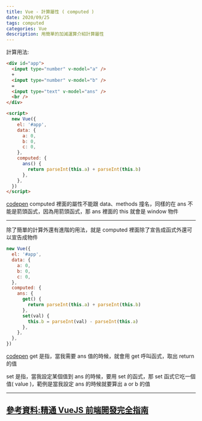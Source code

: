 ```yaml
---
title: Vue - 計算屬性 ( computed )
date: 2020/09/25
tags: computed
categories: Vue
description: 用簡單的加減運算介紹計算屬性
---
```


計算用法:

```html
<div id="app">
  <input type="number" v-model="a" />
  +
  <input type="number" v-model="b" />
  =
  <input type="text" v-model="ans" />
  <br />
</div>

<script>
  new Vue({
    el: '#app',
    data: {
      a: 0,
      b: 0,
      c: 0,
    },
    computed: {
      ans() {
        return parseInt(this.a) + parseInt(this.b)
      },
    },
  })
</script>
```

[codepen](https://codepen.io/gleofgja/pen/ZEWXeer?editors=1010)
computed 裡面的屬性不能跟 data、methods 撞名，同樣的在 ans 不能是箭頭函式，因為用箭頭函式，那 ans 裡面的 this 就會是 window 物件

---

除了簡單的計算外還有進階的用法，就是 computed 裡面除了宣告成函式外還可以宣告成物件

```javascript
new Vue({
  el: '#app',
  data: {
    a: 0,
    b: 0,
    c: 0,
  },
  computed: {
    ans: {
      get() {
        return parseInt(this.a) + parseInt(this.b)
      },
      set(val) {
        this.b = parseInt(val) - parseInt(this.a)
      },
    },
  },
})
```

[codepen](https://codepen.io/gleofgja/pen/OJNxmGo?editors=1010)
get 是指，當我需要 ans 值的時候，就會用 get 呼叫函式，取出 return 的值

set 是指，當我設定某個值到 ans 的時候，要用 set 的函式，那 set 函式它吃一個值( value )，範例是當我設定 ans 的時候就要算出 a or b 的值

---

## [參考資料:精通 VueJS 前端開發完全指南](https://hiskio.com/courses/145)
